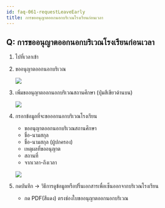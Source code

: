 ```yaml
---
id: faq-061-requestLeaveEarly
title: การขออนุญาตออกนอกบริเวณโรงเรียนก่อนเวลา
---
```


## Q: การขออนุญาตออกนอกบริเวณโรงเรียนก่อนเวลา

1. ไปที่เวลาเข้า
2. ขออนุญาตออกนอกบริเวณ

   ![](/img/manual/faq/61-1.gif)

3. เพิ่มขออนุญาตออกนอกบริเวณสถานศึกษา (ปุ่มสีเขียวด้านบน)

   ![](/img/manual/faq/61-2.gif)

4. กรอกข้อมูลที่จะขอออกนอกบริเวณโรงเรียน
   
   * ขออนุญาตออกนอกบริเวณสถานศึกษา
   * ชื่อ-นามสกุล
   * ชื่อ-นามสกุล (ผู้ปกครอง)
   * เหตุผลที่ขออนุญาต
   * สถานที่
   * จากเวลา-ถึงเวลา

   ![](/img/manual/faq/61-3.gif)

5. กดบันทึก -> วิธีการดูข้อมูลหรือปริ้นเอกสารเพื่อเซ็นออกจากบริเวณโรงเรียน
   * กด PDF(สีแดง) ตรงช่องใบขออนุญาตออกนอกบริเวณ
